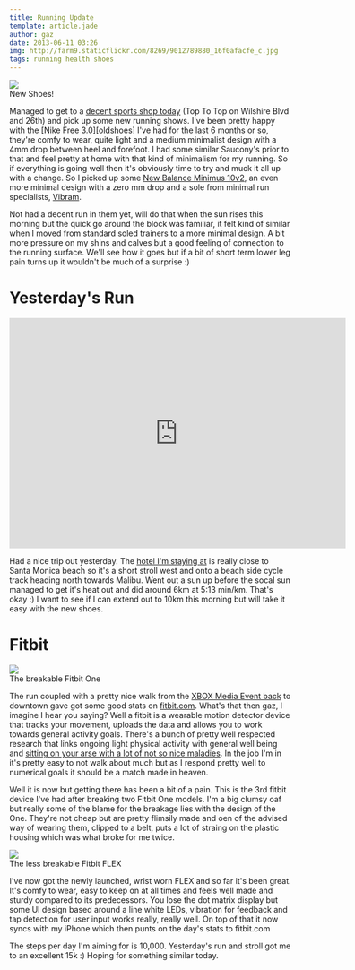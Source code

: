 ```yaml
---
title: Running Update
template: article.jade
author: gaz
date: 2013-06-11 03:26
img: http://farm9.staticflickr.com/8269/9012789880_16f0afacfe_c.jpg
tags: running health shoes
---
```

[hotel]: http://www.loewshotels.com/Santa-Monica-Beach-Hotel
[oldshoes]: http://store.nike.com/us/en_us/pd/free-3-running-shoe/pid-688855/pgid-688853
[newshoes]: http://www.newbalance.co.uk/Minimus-10V2/WR10-V2,en_GB,pd.html
[vibram]: http://www.vibramfivefingers.com/index.htm
[shoeshop]: http://www.toptotop.com/
[xboxevent]: http://www.zeropager.com/misc/2013-06-10-picse3.html
[fitbit]: http://www.fitbit.com
[sitting-bad]: http://www2.le.ac.uk/offices/press/press-releases/2013/february/sitting-less-and-moving-about-more-could-be-more-important-than-vigorous-exercise-to-reduce-your-risk-of-type-2-diabetes


<div class='middle'>
<img src='http://farm9.staticflickr.com/8269/9012789880_16f0afacfe_c.jpg'>
<div> New Shoes! </div>
</div>



Managed to get to a [decent sports shop today][shoeshop] (Top To Top on Wilshire Blvd and 26th) and pick up some new running shows. I've been pretty happy with the [Nike Free 3.0][[oldshoes]] I've had for the last 6 months or so, they're comfy to wear, quite light and a medium minimalist design with a 4mm drop between heel and forefoot. I had some similar Saucony's prior to that and feel pretty at home with that kind of minimalism for my running. So if everything is going well then it's obviously time to try and muck it all up with a change. So I picked up some [New Balance Minimus 10v2][newshoes], an even more minimal design with a zero mm drop and a sole from minimal run specialists, [Vibram][vibram].

Not had a decent run in them yet, will do that when the sun rises this morning but the quick go around the block was familiar, it felt kind of similar when I moved from standard soled trainers to a more minimal design. A bit more pressure on my shins and calves but a good feeling of connection to the running surface. We'll see how it goes but if a bit of short term lower leg pain turns up it wouldn't be much of a surprise :)

# Yesterday's Run

<iframe height='411' width='600' frameborder='0' allowtransparency='true' scrolling='no' src='http://app.strava.com/activities/59480766/embed/6e0e0b96d4accf9ee39758ced2314d1b071afaaf'></iframe>

Had a nice trip out yesterday. The [hotel I'm staying at][hotel] is really close to Santa Monica beach so it's a short stroll west and onto a beach side cycle track heading north towards Malibu. Went out a sun up before the socal sun managed to get it's heat out and did around 6km at 5:13 min/km. That's okay :) I want to see if I can extend out to 10km this morning but will take it easy with the new shoes.

# Fitbit

<div class='middle'>
<img src='/misc/img/fitbit-one.jpg'>
<div> The breakable Fitbit One</div>
</div>

The run coupled with a pretty nice walk from the [XBOX Media Event back][xboxevent] to downtown gave got some good stats on [fitbit.com][fitbit]. What's that then gaz, I imagine I hear you saying? Well a fitbit is a wearable motion detector device that tracks your movement, uploads the data and allows you to work towards general activity goals. There's a bunch of pretty well respected research that links ongoing light physical activity with general well being and [sitting on your arse with a lot of not so nice maladies][sitting-bad]. In the job I'm in it's pretty easy to not walk about much but as I respond pretty well to numerical goals it should be a match made in heaven.

Well it is now but getting there has been a bit of a pain. This is the 3rd fitbit device I've had after breaking two Fitbit One models. I'm a big clumsy oaf but really some of the blame for the breakage lies with the design of the One. They're not cheap but are pretty flimsily made and oen of the advised way of wearing them, clipped to a belt, puts a lot of straing on the plastic housing which was what broke for me twice.

<div class='middle'>
<img src='/misc/img/fitbit-flex.jpg'>
<div> The less breakable Fitbit FLEX</div>
</div>

I've now got the newly launched, wrist worn FLEX and so far it's been great. It's comfy to wear, easy to keep on at all times and feels well made and sturdy compared to its predecessors. You lose the dot matrix display but some UI design based around a line white LEDs, vibration for feedback and tap detection for user input works really, really well. On top of that it now syncs with my iPhone which then punts on the day's stats to fitbit.com

The steps per day I'm aiming for is 10,000. Yesterday's run and stroll got me to an excellent 15k :) Hoping for something similar today.
